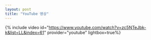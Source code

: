 ```yaml
---
layout: post
title: "YouTube 영상"
---
```

{% include video id="https://www.youtube.com/watch?v=zc5NTeJbk-k&list=LL&index=61" provider="youtube" lightbox=true%}
